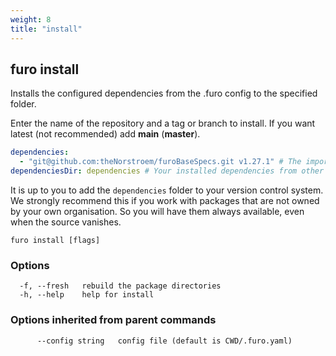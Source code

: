 ```yaml
---
weight: 8
title: "install"
---
```


## furo install

Installs the configured dependencies from the .furo config to the specified folder.

Enter the name of the repository and a tag or branch to install. If you want latest (not recommended) add **main** (**master**). 

```yaml
dependencies:
  - "git@github.com:theNorstroem/furoBaseSpecs.git v1.27.1" # The importer looks for all **/*.type.spec files recursive The importer looks for all **/*.service.spec files recursive
dependenciesDir: dependencies # Your installed dependencies from other spec project are saved in this directory

```

It is up to you to add the `dependencies` folder to your version control system. 
We strongly recommend this if you work with packages that are not owned by 
your own organisation. So you will have them always available, even when the source vanishes. 



```
furo install [flags]
```

### Options

```
  -f, --fresh   rebuild the package directories
  -h, --help    help for install
```

### Options inherited from parent commands

```
      --config string   config file (default is CWD/.furo.yaml)
```



